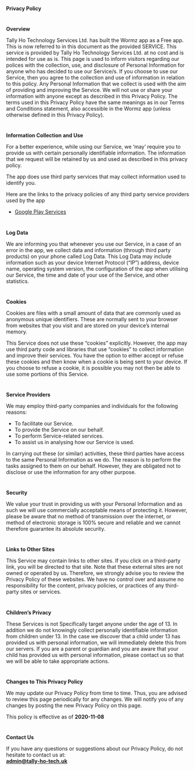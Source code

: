 **Privacy Policy**
#  

**Overview**

Tally Ho Technology Services Ltd. has built the Wormz app as a Free app. This is now referred to in this document as the provided SERVICE.  This service is provided by Tally Ho Technology Services Ltd. at no cost and is intended for use as is.
This page is used to inform visitors regarding our polices with the collection, use, and disclosure of Personal Information for anyone who has decided to use our Service/s.
If you choose to use our Service, then you agree to the collection and use of information in relation to this policy.  Any Personal Information that we collect is used with the aim of  providing and improving the Service.  We will not use or share your information with anyone except as described in this Privacy Policy.
The terms used in this Privacy Policy have the same meanings as in our Terms and Conditions statement, also accessible in the Wormz app (unless otherwise defined in this Privacy Policy).
#  

**Information Collection and Use**

For a better experience, while using our Service, we ‘may’ require you to provide us with certain personally identifiable information. The information that we request will be retained by us and used as described in this privacy policy.
 
The app does use third party services that may collect information used to identify you. 
 
Here are the links to the privacy policies of  any third party service providers used by the app
 

*   [Google Play Services](https://www.google.com/policies/privacy/)
#  

**Log Data**

We are informing you that whenever you use our Service, in a case of an error in the app, we collect data and information (through third party products) on your phone called Log Data. This Log Data may include information such as your device Internet Protocol (“IP”) address, device name, operating system version, the configuration of the app when utilising our Service, the time and date of your use of the Service, and other statistics.
#  

**Cookies**

Cookies are files with a small amount of data that are commonly used as anonymous unique identifiers.  These are normally sent to your browser from websites that you visit and are stored on your device’s internal memory.

This Service does not use these “cookies” explicitly.  However, the app may use third party code and libraries that use “cookies” to collect information and improve their services.  You have the option to either accept or refuse these cookies and then know when a cookie is being sent to your device.  If you choose to refuse a cookie, it is possible you may not then be able to use some portions of this Service.
#  

**Service Providers**

We may employ third-party companies and individuals for the following reasons:
* To facilitate our Service.
* To provide the Service on our behalf.
* To perform Service-related services.
* To assist us in analysing how our Service is used.

In carrying out these (or similar) activities, these third parties have access to the same Personal Information as we do.  The reason is to perform the tasks assigned to them on our behalf.  However, they are obligated not to disclose or use the information for any other purpose.
#  

**Security**

We value your trust in providing us with your Personal Information and as such we will use commercially acceptable means of protecting it.  However, please be aware that no method of transmission over the internet, or method of electronic storage is 100% secure and reliable and we cannot therefore guarantee its absolute security.
#  

**Links to Other Sites**

This Service may contain links to other sites.  If you click on a third-party link, you will be directed to that site.  Note that these external sites are not owned or operated by us. Therefore, we strongly advise you to review the Privacy Policy of these websites.  We have no control over and assume no responsibility for the content, privacy policies, or practices of any third-party sites or services.
#  

**Children’s Privacy**

These Services is not Specifically target anyone under the age of 13.  In addition we do not knowingly collect personally identifiable information from children under 13.  In the case we discover that a child under 13 has provided us with personal information, we will immediately delete this from our servers.  If you are a parent or guardian and you are aware that your child has provided us with personal information, please contact us so that we will be able to take appropriate actions.
#  

**Changes to This Privacy Policy**

We may update our Privacy Policy from time to time. Thus, you are advised to review this page periodically for any changes.  We will notify you of any changes by posting the new Privacy Policy on this page.

This policy is effective as of **2020-11-08**
#  

**Contact Us**

If you have any questions or suggestions about our Privacy Policy, do not hesitate to contact us at:  
**admin@tally-ho-tech.uk**